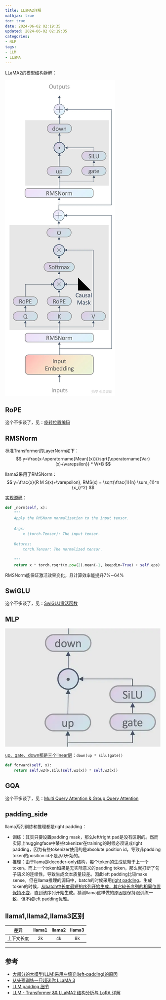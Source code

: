 ```yaml
---
title: LLaMA2详解
mathjax: true
toc: true
date: 2024-06-02 02:19:35
updated: 2024-06-02 02:19:35
categories:
- NLP
tags:
- LLM
- LLaMA
---
```


LLaMA2的模型结构拆解：

<!--more-->

![llama](https://raw.githubusercontent.com/TransformersWsz/picx-images-hosting/master/image.2krpqrv609.png)

## RoPE
这个不多谈了，见：[旋转位置编码](https://transformerswsz.github.io/2023/09/04/%E6%97%8B%E8%BD%AC%E4%BD%8D%E7%BD%AE%E7%BC%96%E7%A0%81/)

## RMSNorm
标准Transformer的LayerNorm如下：
$$
y=\frac{x-\operatorname{Mean}(x)}{\sqrt{\operatorname{Var}(x)+\varepsilon}} * W+B
$$

llama2采用了RMSNorm：
$$
y=\frac{x}{R M S(x)+\varepsilon}, RMS(x) = \sqrt{\frac{1}{n} \sum_{1}^n {x_i}^2}
$$

[实现源码](https://github.com/meta-llama/llama/blob/b8348da38fde8644ef00a56596efb376f86838d1/llama/model.py#L52)：
```python
def _norm(self, x):
    """
    Apply the RMSNorm normalization to the input tensor.

    Args:
        x (torch.Tensor): The input tensor.

    Returns:
        torch.Tensor: The normalized tensor.

    """
    return x * torch.rsqrt(x.pow(2).mean(-1, keepdim=True) + self.eps)
```

RMSNorm能保证激活效果变化，且计算效率能提升7%∼64%

## SwiGLU
这个不多谈了，见：[SwiGLU激活函数](https://transformerswsz.github.io/2024/05/09/SwiGLU%E6%BF%80%E6%B4%BB%E5%87%BD%E6%95%B0/)

## MLP
![MLP](https://raw.githubusercontent.com/TransformersWsz/picx-images-hosting/master/image.7lju1gc3hj.webp)

[up、gate、down都是三个linear层](https://github.com/meta-llama/llama/blob/b8348da38fde8644ef00a56596efb376f86838d1/llama/model.py#L307)：`down(up * silu(gate))`

```python
def forward(self, x):
    return self.w2(F.silu(self.w1(x)) * self.w3(x))
```

## GQA
这个不多谈了，见：[Multi Query Attention & Group Query Attention](https://transformerswsz.github.io/2023/09/13/Multi-Query-Attention-Group-Query-Attention/)

## padding_side
llama系列训练和推理都是right padding：

- 训练：其实只要设置padding mask，那么left/right pad是没有区别的。然而实际上huggingface中某些tokenizer在training的时候必须设成right padding，因为有些tokenizer使用的是absolute position id，导致非padding token的position id不是从0开始的。
- 推理：由于llama是decoder-only结构，每个token的生成依赖于上一个token。而上一个token如果是无实际意义的padding token，那么就打断了句子语义的连续性，导致生成文本质量较差。因此left padding比较make sense，但在llama推理的源码中，batch的时候采用[right padding](https://github.com/meta-llama/llama3/blob/14aab0428d3ec3a9596f1dea06d9c564f9c0e35f/llama/generation.py#L155)。生成token的时候，[从batch中长度最短的序列开始生成，其它较长序列的相同位置保持不变](https://github.com/meta-llama/llama3/blob/14aab0428d3ec3a9596f1dea06d9c564f9c0e35f/llama/generation.py#L184)，直到该序列开始生成。猜测llama这样做的原因是保持跟训练一致，但不如left padding优雅。

## llama1,llama2,llama3区别
|差异|llama1|llama2|llama3|
|:---:|:---:|:---:|:---:|
|上下文长度|2k|4k|8k|
___

## 参考
- [大部分的大模型(LLM)采用左填充(left-padding)的原因](https://zhuanlan.zhihu.com/p/646852375)
- [从头预训练一只超迷你 LLaMA 3](https://mp.weixin.qq.com/s/Yf_NU3pgedLHl8dWAaMRfQ)
- [LLM padding 细节](https://zhuanlan.zhihu.com/p/675273498)
- [LLM - Transformer && LLaMA2 结构分析与 LoRA 详解](https://blog.csdn.net/BIT_666/article/details/132161203)